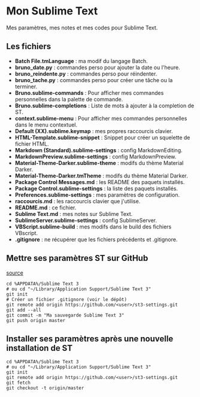 # Mon Sublime Text

Mes paramètres, mes notes et mes codes pour Sublime Text.

## Les fichiers

- __Batch File.tmLanguage__ : ma modif du langage Batch.
- __bruno_date.py__ : commandes perso pour ajouter la date ou l'heure.
- __bruno_reindente.py__ : commandes perso pour réindenter.
- __bruno_tache.py__ : commandes perso pour créer une tâche ou la terminer.
- __Bruno.sublime-commands__ : Pour afficher mes commandes personnelles dans la palette de commande.
- __Bruno.sublime-completions__ : Liste de mots à ajouter à la completion de ST.
- __context.sublime-menu__ : Pour afficher mes commandes personnelles dans le menu contextuel.
- __Default (XX).sublime.keymap__ : mes propres raccourcis clavier.
- __HTML-Template.sublime-snippet__ : Snippet pour créer un squelette de fichier HTML.
- __Markdown (Standard).sublime-settings__ : config MarkdownEditing.
- __MarkdownPreview.sublime-settings__ : config MarkdownPreview.
- __Material-Theme-Darker.sublime-theme__ : modifs du thème Material Darker.
- __Material-Theme-Darker.tmTheme__ : modifs du thème Material Darker.
- __Package Control Messages.md__ : les README des paquets installés.
- __Package Control.sublime-settings__ : la liste des paquets installés.
- __Preferences.sublime-settings__ : mes paramètres de configuration.
- __raccourcis.md__ : les raccourcis clavier que j'utilise.
- __README.md__ : ce fichier.
- __Sublime Text.md__ : mes notes sur Sublime Text.
- __SublimeServer.sublime-settings__ : config SublimeServer.
- __VBScript.sublime-build__ : mes modifs dans le build des fichiers VBscript.
- __.gitignore__ : ne récupérer que les fichiers précédents et .gitignore.

## Mettre ses paramètres ST sur GitHub

[source](https://blog.smarchal.com/configurer-sublime-text-en-30-secondes-grace-a-git#que-faut-il-sauvegarder-)

    cd %APPDATA%/Sublime Text 3
    # ou cd "~/Library/Application Support/Sublime Text 3"
    git init
    # Créer un fichier .gitignore (voir le dépôt)
    git remote add origin https://github.com/<user>/st3-settings.git
    git add --all
    git commit -m "Ma sauvegarde Sublime Text 3"
    git push origin master


## Installer ses paramètres après une nouvelle installation de ST

    cd %APPDATA%/Sublime Text 3
    # ou cd "~/Library/Application Support/Sublime Text 3"
    git init
    git remote add origin https://github.com/<user>/st3-settings.git
    git fetch
    git checkout -t origin/master

